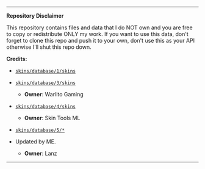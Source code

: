 
---

**Repository Disclaimer**

This repository contains files and data that I do NOT own and you are free to copy or redistribute ONLY my work.
If you want to use this data, don't forget to clone this repo and push it to your own, don't use this as your API otherwise I'll shut this repo down.

**Credits:**

- [`skins/database/1/skins`](skins/database/1/skins)
- [`skins/database/3/skins`](skins/database/3/skins)
  - **Owner**: Warlito Gaming

- [`skins/database/4/skins`](skins/database/4/skins)
  - **Owner**: Skin Tools ML
 
- [`skins/database/5/*`](skins/database/5/)
- Updated by ME.
  - **Owner**: Lanz

---

